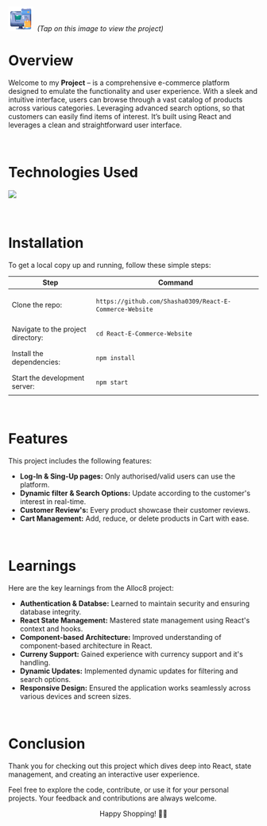 [<img src="./public/pic/e-commerce_9516939.png" width="50px" alt="github-icon">](e-commerce-website-fed4f.web.app/)<em>&nbsp; (Tap on this image to view the project)</em></span>     

# Overview

Welcome to my **Project** – is a comprehensive e-commerce platform designed to emulate the functionality and user experience. With a sleek and intuitive interface, users can browse through a vast catalog of products across various categories. Leveraging advanced search options, so that customers can easily find items of interest. It’s built using React and leverages a clean and straightforward user interface.

<br>

# Technologies Used

<p>
  <a href="https://skillicons.dev">
    <img src="https://skillicons.dev/icons?i=html,css,tailwind,js,react,nodejs,redux,bootstrap,git,github,vscode" />
  </a>
</p>

<br>

# Installation
To get a local copy up and running, follow these simple steps:

<table>
  <thead>
    <tr>
      <th>Step</th>
      <th>Command</th>
    </tr>
  </thead>
  <tbody>
    <tr>
      <td>Clone the repo:</td>
      <td><pre><code>https://github.com/Shasha0309/React-E-Commerce-Website</code></pre></td>
    </tr>
    <tr>
      <td>Navigate to the project directory:</td>
      <td><pre><code>cd React-E-Commerce-Website</code></pre></td>
    </tr>
    <tr>
      <td>Install the dependencies:</td>
      <td><pre><code>npm install</code></pre></td>
    </tr>
    <tr>
      <td>Start the development server:</td>
      <td><pre><code>npm start</code></pre></td>
    </tr>
  </tbody>
</table>

<br>

# Features

This project includes the following features:
<ul>
    <li><strong>Log-In & Sing-Up pages:</strong> Only authorised/valid users can use the platform.</li>
    <li><strong>Dynamic filter & Search Options:</strong> Update according to the customer's interest in real-time.</li>
    <li><strong>Customer Review's:</strong> Every product showcase their customer reviews.</li>
    <li><strong>Cart Management:</strong> Add, reduce, or delete products in Cart with ease.</li>
</ul>

<br>
      

# Learnings

Here are the key learnings from the Alloc8 project:
<ul>
    <li><strong>Authentication & Databse:</strong> Learned to maintain security and ensuring database integrity.</li>
    <li><strong>React State Management:</strong> Mastered state management using React's context and hooks.</li>
    <li><strong>Component-based Architecture:</strong> Improved understanding of component-based architecture in React.</li>
    <li><strong>Curreny Support:</strong> Gained experience with currency support and it's handling.</li>
    <li><strong>Dynamic Updates:</strong> Implemented dynamic updates for filtering and search options.</li>
    <li><strong>Responsive Design:</strong> Ensured the application works seamlessly across various devices and screen sizes.</li>
</ul>

<br>

# Conclusion

Thank you for checking out this project which dives deep into React, state management, and creating an interactive user experience. 

Feel free to explore the code, contribute, or use it for your personal projects. Your feedback and contributions are always welcome.

<p align="center">
  Happy Shopping! 💸🛒
</p>
